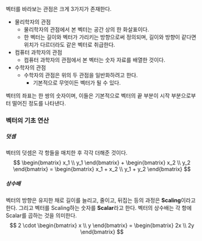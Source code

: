 벡터를 바라보는 관점은 크게 3가지가 존재한다. 
- 물리학자의 관점
	- 물리학자의 관점에서 본 벡터는 공간 상의 한 화살표이다. 
	- 한 벡터는 길이와 벡터가 가리키는 방향으로써 정의되며, 길이와 방향이 같다면 위치가 다르더라도 같은 벡터로 취급한다. 
- 컴퓨터 과학자의 관점 
	- 컴퓨터 과학자의 관점에서 본 벡터는 숫자 자료를 배열한 것이다. 
- 수학자의 관점
	- 수학자의 관점은 위의 두 관점을 일반화하려고 한다. 
		- 기본적으로 무엇이든 벡터가 될 수 있다. 

벡터의 좌표는 한 쌍의 숫자이며, 이들은 기본적으로 벡터의 끝 부분이 시작 부분으로부터 떨어진 정도를 나타낸다. 

### 벡터의 기초 연산
##### 덧셈
벡터의 덧셈은 각 항들을 매치한 후 각각 더해준 것이다. 
$$ \begin{bmatrix} x_1 \\ y_1 \end{bmatrix} + \begin{bmatrix} x_2 \\ y_2 \end{bmatrix} = \begin{bmatrix} x_1 + x_2 \\ y_1 + y_2 \end{bmatrix} $$
##### 상수배
벡터의 방향은 유지한 채로 길이를 늘리고, 줄이고, 뒤집는 등의 과정은 **Scaling**이라고 한다. 그리고 벡터를 Scaling하는 숫자를 **Scalar**라고 한다. 
벡터의 상수배는 각 항에 Scalar를 곱하는 것을 의미한다. 
$$ 2 \cdot \begin{bmatrix} x \\ y \end{bmatrix} = \begin{bmatrix} 2x \\ 2y \end{bmatrix} $$
